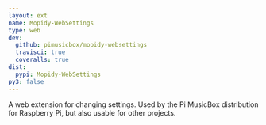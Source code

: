 ```yaml
---
layout: ext
name: Mopidy-WebSettings
type: web
dev:
  github: pimusicbox/mopidy-websettings
  travisci: true
  coveralls: true
dist:
  pypi: Mopidy-WebSettings
py3: false
---
```


A web extension for changing settings.
Used by the Pi MusicBox distribution for Raspberry Pi,
but also usable for other projects.
